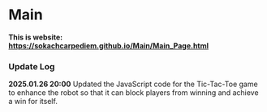 # Main
**This is website: https://sokachcarpediem.github.io/Main/Main_Page.html**
### Update Log
**2025.01.26 20:00** 
Updated the JavaScript code for the Tic-Tac-Toe game to enhance the robot so that it can block players from winning and achieve a win for itself.
